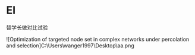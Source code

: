 # EI
替学长做对比试验

![Optimization of targeted node set in complex networks under percolation and selection]C:\Users\wanger1997\Desktop\aa.png
